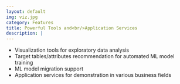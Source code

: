 ```yaml
---
layout: default
img: viz.jpg
category: Features
title: Powerful Tools and<br/>Application Services
description: |
---
```

* Visualization tools for exploratory data analysis
* Target tables/attributes recommendation for automated ML model training
* ML model migration support
* Application services for demonstration in various business fields
